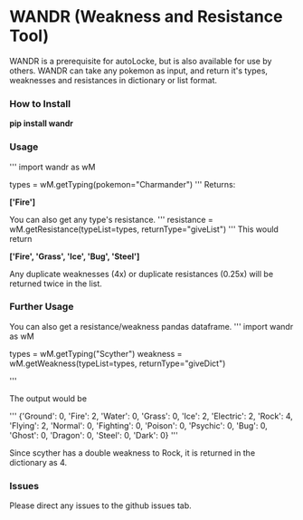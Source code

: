 # WANDR (Weakness and Resistance Tool)

WANDR is a prerequisite for autoLocke, but is also available for use by others.
WANDR can take any pokemon as input, and return it's types, weaknesses and resistances
in dictionary or list format.

### How to Install

**pip install wandr**


### Usage
'''
import wandr as wM

types = wM.getTyping(pokemon="Charmander")
'''
Returns:

**['Fire']**

You can also get any type's resistance.
'''
resistance = wM.getResistance(typeList=types, returnType="giveList")
'''
This would return

**['Fire', 'Grass', 'Ice', 'Bug', 'Steel']**

Any duplicate weaknesses (4x) or duplicate resistances (0.25x) will be returned twice in the list.

### Further Usage

You can also get a resistance/weakness pandas dataframe.
'''
import wandr as wM

types = wM.getTyping("Scyther")
weakness = wM.getWeakness(typeList=types, returnType="giveDict")

'''


The output would be 

'''
{'Ground': 0, 'Fire': 2, 'Water': 0, 'Grass': 0, 'Ice': 2, 'Electric': 2, 'Rock': 4, 'Flying': 2, 'Normal': 0, 'Fighting': 0, 'Poison': 0, 'Psychic': 0, 'Bug': 0, 'Ghost': 0, 'Dragon': 0, 'Steel': 0, 'Dark': 0}
'''

Since scyther has a double weakness to Rock, it is returned in the dictionary as 4.

### Issues

Please direct any issues to the github issues tab.